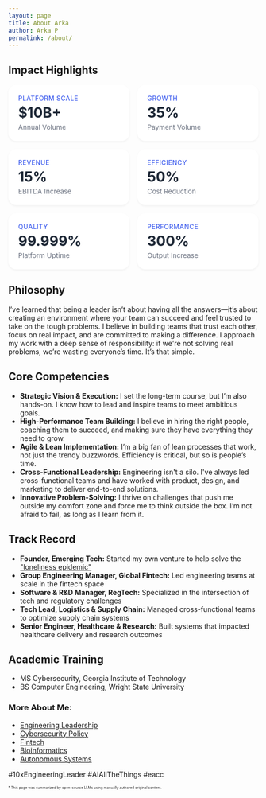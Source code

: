 ```yaml
---
layout: page
title: About Arka
author: Arka P
permalink: /about/
---
```


## Impact Highlights

<style>
   .metrics-grid {
       display: grid;
       grid-template-columns: repeat(auto-fit, minmax(200px, 1fr));
       gap: 1rem;
       margin: 1rem 0;
   }

   .metric-card {
       background: white;
       padding: 1.25rem;
       border-radius: 16px;
       box-shadow: 0 2px 4px rgba(0,0,0,0.05);
   }

   .category-label {
       color: #4361EE;
       font-size: 0.8rem;
       font-weight: 500;
       text-transform: uppercase;
       letter-spacing: 0.5px;
       margin-bottom: 0.25rem;
   }

   .metric-value {
       font-size: 1.75rem;
       font-weight: 700;
       color: #1F2937;
       margin-bottom: 0.25rem;
   }

   .metric-label {
       font-size: 0.85rem;
       color: #6B7280;
       font-weight: 400;
   }
</style>

<div class="metrics-grid">
   <div class="metric-card">
       <div class="category-label">Platform Scale</div>
       <div class="metric-value">$10B+</div>
       <div class="metric-label">Annual Volume</div>
   </div>
   <div class="metric-card">
       <div class="category-label">Growth</div>
       <div class="metric-value">35%</div>
       <div class="metric-label">Payment Volume</div>
   </div>
   <div class="metric-card">
       <div class="category-label">Revenue</div>
       <div class="metric-value">15%</div>
       <div class="metric-label">EBITDA Increase</div>
   </div>
   <div class="metric-card">
       <div class="category-label">Efficiency</div>
       <div class="metric-value">50%</div>
       <div class="metric-label">Cost Reduction</div>
   </div>
   <div class="metric-card">
       <div class="category-label">Quality</div>
       <div class="metric-value">99.999%</div>
       <div class="metric-label">Platform Uptime</div>
   </div>
   <div class="metric-card">
       <div class="category-label">Performance</div>
       <div class="metric-value">300%</div>
       <div class="metric-label">Output Increase</div>
   </div>
</div>

## Philosophy

I’ve learned that being a leader isn’t about having all the answers—it’s about creating an environment where your team can succeed and feel trusted to take on the tough problems. I believe in building teams that trust each other, focus on real impact, and are committed to making a difference. I approach my work with a deep sense of responsibility: if we're not solving real problems, we’re wasting everyone’s time. It’s that simple.

## Core Competencies

- **Strategic Vision & Execution:** I set the long-term course, but I’m also hands-on. I know how to lead and inspire teams to meet ambitious goals.
- **High-Performance Team Building:** I believe in hiring the right people, coaching them to succeed, and making sure they have everything they need to grow.
- **Agile & Lean Implementation:** I’m a big fan of lean processes that work, not just the trendy buzzwords. Efficiency is critical, but so is people’s time.
- **Cross-Functional Leadership:** Engineering isn't a silo. I've always led cross-functional teams and have worked with product, design, and marketing to deliver end-to-end solutions.
- **Innovative Problem-Solving:** I thrive on challenges that push me outside my comfort zone and force me to think outside the box. I’m not afraid to fail, as long as I learn from it.

## Track Record

- **Founder, Emerging Tech:** Started my own venture to help solve the ["loneliness epidemic"](https://www.hhs.gov/sites/default/files/surgeon-general-social-connection-advisory.pdf)
- **Group Engineering Manager, Global Fintech:** Led engineering teams at scale in the fintech space
- **Software & R&D Manager, RegTech:** Specialized in the intersection of tech and regulatory challenges
- **Tech Lead, Logistics & Supply Chain:** Managed cross-functional teams to optimize supply chain systems
- **Senior Engineer, Healthcare & Research:** Built systems that impacted healthcare delivery and research outcomes

## Academic Training

- MS Cybersecurity, Georgia Institute of Technology
- BS Computer Engineering, Wright State University

### More About Me:

- [Engineering Leadership](https://www.platohq.com/@arka-pattanayak-60671430)
- [Cybersecurity Policy](https://pe.gatech.edu/degrees/cybersecurity)
- [Fintech](https://www.braintreepayments.com/)
- [Bioinformatics](https://medicine.osu.edu/departments/biomedical-informatics)
- [Autonomous Systems](https://columbusstartupweek2016.sched.com/workmailap)

#10xEngineeringLeader #AIAllTheThings #eacc

<span style="font-size:0.5em;">
    * This page was summarized by open-source LLMs using manually authored original content.
</span>
